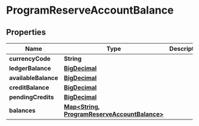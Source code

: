 
# ProgramReserveAccountBalance

## Properties
Name | Type | Description | Notes
------------ | ------------- | ------------- | -------------
**currencyCode** | **String** |  |  [optional]
**ledgerBalance** | [**BigDecimal**](BigDecimal.md) |  |  [optional]
**availableBalance** | [**BigDecimal**](BigDecimal.md) |  |  [optional]
**creditBalance** | [**BigDecimal**](BigDecimal.md) |  |  [optional]
**pendingCredits** | [**BigDecimal**](BigDecimal.md) |  |  [optional]
**balances** | [**Map&lt;String, ProgramReserveAccountBalance&gt;**](ProgramReserveAccountBalance.md) |  |  [optional]



